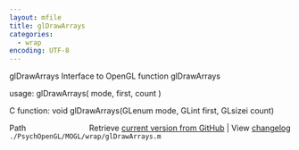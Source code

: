 ```yaml
---
layout: mfile
title: glDrawArrays
categories:
  - wrap
encoding: UTF-8
---
```


glDrawArrays  Interface to OpenGL function glDrawArrays  

usage:  glDrawArrays( mode, first, count )  

C function:  void glDrawArrays(GLenum mode, GLint first, GLsizei count)  


<div class="code_header" style="text-align:right;">
  <span style="float:left;">Path&nbsp;&nbsp;</span> <span class="counter">Retrieve <a href=
  "https://raw.github.com/Psychtoolbox-3/Psychtoolbox-3/beta/./PsychOpenGL/MOGL/wrap/glDrawArrays.m">current version from GitHub</a> | View <a href=
  "https://github.com/Psychtoolbox-3/Psychtoolbox-3/commits/beta/./PsychOpenGL/MOGL/wrap/glDrawArrays.m">changelog</a></span>
</div>
<div class="code">
  <code>./PsychOpenGL/MOGL/wrap/glDrawArrays.m</code>
</div>
